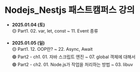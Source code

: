 # Nodejs_Nestjs 패스트캠퍼스 강의

- **2025.01.04 (토)**  
  🟡 Part1. 02. var, let, const ~ 11. Event 종류

- **2025.01.05 (일)**  
  🟡 Part1. 12. OOP란? ~ 22. Async, Await<br>
  🟢 Part2 - ch1. 01. 자바 스크립트 엔진 ~ 07. global 객체에 대해서<br>
  🟢 Part2 - ch2. 01. Node.js가 작업을 처리하는 방법 ~ 03. libuv